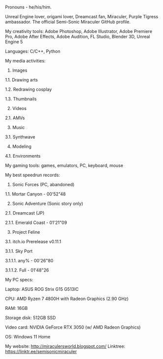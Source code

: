 Pronouns - he/his/him.

Unreal Engine lover, origami lover, Dreamcast fan, Miraculer, Purple Tigress ambassador. The official Semi-Sonic Miraculer GitHub profile.

My creativity tools: Adobe Photoshop, Adobe Illustrator, Adobe Premiere Pro, Adobe After Effects, Adobe Audition, FL Studio, Blender 3D, Unreal Engine 5

Languages: C/C++, Python

My media activities:

1. Images

1.1. Drawing arts

1.2. Redrawing cosplay

1.3. Thumbnails

2. Videos

2.1. AMVs

3. Music

3.1. Synthwave

4. Modeling

4.1. Environments

My gaming tools: games, emulators, PC, keyboard, mouse

My best speedrun records:

1. Sonic Forces (PC, abandoned)

1.1. Mortar Canyon - 00'52"48

2. Sonic Adventure (Sonic story only)

2.1. Dreamcast (JP)

2.1.1. Emerald Coast - 01'21"09

3. Project Feline

3.1. itch.io Prerelease v0.11.1

3.1.1. Sky Port

3.1.1.1. any% - 00'26"80

3.1.1.2. Full - 01'48"26

My PC specs:

Laptop: ASUS ROG Strix G15 G513IC

CPU: AMD Ryzen 7 4800H with Radeon Graphics (2.90 GHz)

RAM: 16GB

Storage disk: 512GB SSD

Video card: NVIDIA GeForce RTX 3050 (w/ AMD Radeon Graphics)

OS: Windows 11 Home

My website: http://miraculersworld.blogspot.com/
Linktree: https://linktr.ee/semisonicmiraculer
